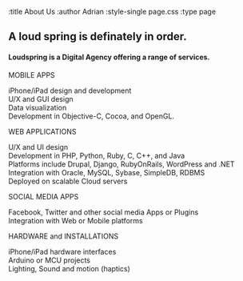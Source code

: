 :title About Us
:author Adrian
:style-single page.css
:type page

<h2>A loud spring is definately in order.</h2>
<h4>Loudspring is a Digital Agency offering a range of services.</h4>

<p>MOBILE APPS</p>
iPhone/iPad design and development</br>
U/X and GUI design</br>
Data visualization</br>
Development in Objective-C, Cocoa, and OpenGL.</br>

<p>WEB APPLICATIONS</p>
U/X and UI design</br>
Development in PHP, Python, Ruby, C, C++, and Java</br>
Platforms include Drupal, Django, RubyOnRails, WordPress and .NET</br>
Integration with Oracle, MySQL, Sybase, SimpleDB, RDBMS</br>
Deployed on scalable Cloud servers</br>

<p>SOCIAL MEDIA APPS</p>
Facebook, Twitter and other social media Apps or Plugins</br>
Integration with Web or Mobile platforms</br>

<p>HARDWARE and INSTALLATIONS</p>
iPhone/iPad hardware interfaces</br>
Arduino or MCU projects</br>
Lighting, Sound and motion (haptics)</br>


